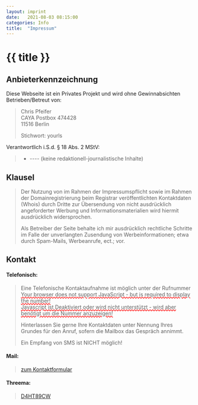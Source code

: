 ```yaml
---
layout: imprint
date:   2021-08-03 08:15:00
categories: Info
title:  "Impressum"
---
```

# {{ title }}  
  
<div id="g_body">
<h2>Anbieterkennzeichnung</h2>
<p>Diese Webseite ist ein Privates Projekt und wird ohne Gewinnabsichten Betrieben/Betreut von:</p>
<blockquote>

<!-- entry-content -->
<p>Chris Pfeifer<br>
CAYA Postbox 474428<br>
11516 Berlin</p>
<p>Stichwort: yourls</p>
<!-- .entry-content -->

</blockquote>
</div>
<p><!-- Hinweis: Behörden nutzen Bitte die beim Registrar hinterlegte Anschrift. --></p>
<p>Verantwortlich i.S.d. § 18 Abs. 2 MStV:</p>
<blockquote>
<ul>
<li>----  (keine redaktionell-journalistische Inhalte) </li>
</ul>
</blockquote>
<h2>Klausel</h2>
<blockquote>
<p>Der Nutzung von im Rahmen der Impressumspflicht sowie im Rahmen der Domainregistrierung beim Registrar veröffentlichten Kontaktdaten (Whois) durch Dritte zur Übersendung von nicht ausdrücklich angeforderter Werbung und Informationsmaterialien wird hiermit ausdrücklich widersprochen.</p>
<p>Als Betreiber der Seite behalte ich mir ausdrücklich rechtliche Schritte im Falle der unverlangten Zusendung von Werbeinformationen; etwa durch Spam-Mails, Werbeanrufe, ect.; vor.</p>
</blockquote>
<div>
<h2>Kontakt</h2>
<h4><b>Telefonisch:</b></h4>
<blockquote>
<p>Eine Telefonische Kontaktaufnahme ist möglich unter der Rufnummer<br>
<script>
// Function to reverse string 

function ReverseString(str) { 

   return str.split('').reverse().join('') 

} 

  

// Function call  

document.write(ReverseString("923 gizfnüfdnuiewztrednuhreiv 87 shces 510 )0( 9400")) 

</script> 
<noscript>
<span style="text-decoration: underline wavy red; ">Your browser does not support JavaScript - but is required to display the number! <br/>
Javascript ist Deaktiviert oder wird nicht unterstützt - wird aber benötigt um die Nummer anzuzeigen!</span>
</noscript>


</p>
<p>Hinterlassen Sie gerne Ihre Kontaktdaten unter Nennung Ihres<br>
Grundes für den Anruf, sofern die Mailbox das Gespräch annimmt.</p>
<p>Ein Empfang von SMS ist NICHT möglich!</p>
</blockquote>
<h4><b>Mail:</b></h4>
<blockquote>
<div><a title="Kontakt" href="./kontakt" target="_blank" rel="noopener noreferrer">zum Kontaktformular</a></div>
</blockquote>
<h4><b>Threema:</b></h4>
<blockquote>
<div><a title="Kontakt" href="threema://add?id=D4HT89CW" target="_blank" rel="noopener noreferrer">D4HT89CW</a></div>
</blockquote>

</div>
</div>
